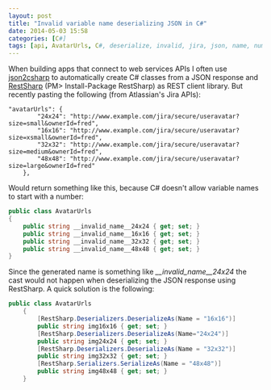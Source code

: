 ```yaml
---
layout: post
title: "Invalid variable name deserializing JSON in C#"
date: 2014-05-03 15:58
categories: [C#]
tags: [api, AvatarUrls, C#, deserialize, invalid, jira, json, name, number, response, restsharp, variable]
---
```

When building apps that connect to web services APIs I often use [json2csharp](http://json2csharp.com/) to automatically create C# classes from a JSON response and [RestSharp](http://restsharp.org/) (PM> Install-Package RestSharp) as REST client library. 
But recently pasting the following (from Atlassian's Jira APIs):

```
"avatarUrls": {
        "24x24": "http://www.example.com/jira/secure/useravatar?size=small&ownerId=fred",
        "16x16": "http://www.example.com/jira/secure/useravatar?size=xsmall&ownerId=fred",
        "32x32": "http://www.example.com/jira/secure/useravatar?size=medium&ownerId=fred",
        "48x48": "http://www.example.com/jira/secure/useravatar?size=large&ownerId=fred"
    },
```

Would return something like this, because C# doesn't allow variable names to start with a number:

```csharp
public class AvatarUrls
{
    public string __invalid_name__24x24 { get; set; }
    public string __invalid_name__16x16 { get; set; }
    public string __invalid_name__32x32 { get; set; }
    public string __invalid_name__48x48 { get; set; }
}
```

Since the generated name is something like *__invalid_name__24x24* the cast would not happen when deserializing the JSON response using RestSharp. A quick solution is the following:

```csharp
public class AvatarUrls
    {
        [RestSharp.Deserializers.DeserializeAs(Name = "16x16")]
        public string img16x16 { get; set; }
        [RestSharp.Deserializers.DeserializeAs(Name="24x24")]
        public string img24x24 { get; set; }
        [RestSharp.Deserializers.DeserializeAs(Name = "32x32")]
        public string img32x32 { get; set; }
        [RestSharp.Serializers.SerializeAs(Name = "48x48")]
        public string img48x48 { get; set; }
    }
```
